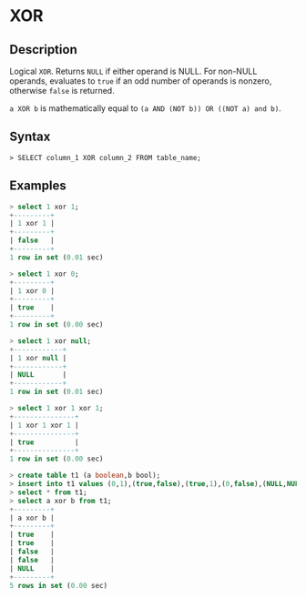 # **XOR**

## **Description**

Logical `XOR`. Returns `NULL` if either operand is NULL. For non-NULL operands, evaluates to `true` if an odd number of operands is nonzero, otherwise `false` is returned.

`a XOR b` is mathematically equal to `(a AND (NOT b)) OR ((NOT a) and b)`.

## **Syntax**

```
> SELECT column_1 XOR column_2 FROM table_name;
```

## **Examples**

```sql
> select 1 xor 1;
+---------+
| 1 xor 1 |
+---------+
| false   |
+---------+
1 row in set (0.01 sec)

> select 1 xor 0;
+---------+
| 1 xor 0 |
+---------+
| true    |
+---------+
1 row in set (0.00 sec)

> select 1 xor null;
+------------+
| 1 xor null |
+------------+
| NULL       |
+------------+
1 row in set (0.01 sec)

> select 1 xor 1 xor 1;
+---------------+
| 1 xor 1 xor 1 |
+---------------+
| true          |
+---------------+
1 row in set (0.00 sec)
```

```sql
> create table t1 (a boolean,b bool);
> insert into t1 values (0,1),(true,false),(true,1),(0,false),(NULL,NULL);
> select * from t1;
> select a xor b from t1;
+---------+
| a xor b |
+---------+
| true    |
| true    |
| false   |
| false   |
| NULL    |
+---------+
5 rows in set (0.00 sec)
```
